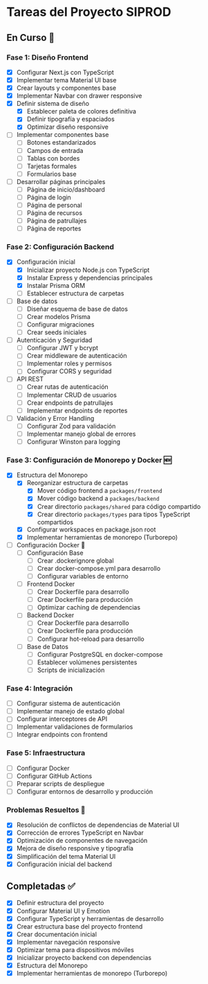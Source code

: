 # Tareas del Proyecto SIPROD

## En Curso 🔄

### Fase 1: Diseño Frontend
- [x] Configurar Next.js con TypeScript
- [x] Implementar tema Material UI base
- [x] Crear layouts y componentes base
- [x] Implementar Navbar con drawer responsive
- [x] Definir sistema de diseño
  - [x] Establecer paleta de colores definitiva
  - [x] Definir tipografía y espaciados
  - [x] Optimizar diseño responsive
- [ ] Implementar componentes base
  - [ ] Botones estandarizados
  - [ ] Campos de entrada
  - [ ] Tablas con bordes
  - [ ] Tarjetas formales
  - [ ] Formularios base
- [ ] Desarrollar páginas principales
  - [ ] Página de inicio/dashboard
  - [ ] Página de login
  - [ ] Página de personal
  - [ ] Página de recursos
  - [ ] Página de patrullajes
  - [ ] Página de reportes

### Fase 2: Configuración Backend
- [x] Configuración inicial
  - [x] Inicializar proyecto Node.js con TypeScript
  - [x] Instalar Express y dependencias principales
  - [x] Instalar Prisma ORM
  - [ ] Establecer estructura de carpetas
- [ ] Base de datos
  - [ ] Diseñar esquema de base de datos
  - [ ] Crear modelos Prisma
  - [ ] Configurar migraciones
  - [ ] Crear seeds iniciales
- [ ] Autenticación y Seguridad
  - [ ] Configurar JWT y bcrypt
  - [ ] Crear middleware de autenticación
  - [ ] Implementar roles y permisos
  - [ ] Configurar CORS y seguridad
- [ ] API REST
  - [ ] Crear rutas de autenticación
  - [ ] Implementar CRUD de usuarios
  - [ ] Crear endpoints de patrullajes
  - [ ] Implementar endpoints de reportes
- [ ] Validación y Error Handling
  - [ ] Configurar Zod para validación
  - [ ] Implementar manejo global de errores
  - [ ] Configurar Winston para logging

### Fase 3: Configuración de Monorepo y Docker 🆕
- [x] Estructura del Monorepo
  - [x] Reorganizar estructura de carpetas
    - [x] Mover código frontend a `packages/frontend`
    - [x] Mover código backend a `packages/backend`
    - [x] Crear directorio `packages/shared` para código compartido
    - [x] Crear directorio `packages/types` para tipos TypeScript compartidos
  - [x] Configurar workspaces en package.json root
  - [x] Implementar herramientas de monorepo (Turborepo)

- [ ] Configuración Docker 🔄
  - [ ] Configuración Base
    - [ ] Crear .dockerignore global
    - [ ] Crear docker-compose.yml para desarrollo
    - [ ] Configurar variables de entorno
  - [ ] Frontend Docker
    - [ ] Crear Dockerfile para desarrollo
    - [ ] Crear Dockerfile para producción
    - [ ] Optimizar caching de dependencias
  - [ ] Backend Docker
    - [ ] Crear Dockerfile para desarrollo
    - [ ] Crear Dockerfile para producción
    - [ ] Configurar hot-reload para desarrollo
  - [ ] Base de Datos
    - [ ] Configurar PostgreSQL en docker-compose
    - [ ] Establecer volúmenes persistentes
    - [ ] Scripts de inicialización

### Fase 4: Integración
- [ ] Configurar sistema de autenticación
- [ ] Implementar manejo de estado global
- [ ] Configurar interceptores de API
- [ ] Implementar validaciones de formularios
- [ ] Integrar endpoints con frontend

### Fase 5: Infraestructura
- [ ] Configurar Docker
- [ ] Configurar GitHub Actions
- [ ] Preparar scripts de despliegue
- [ ] Configurar entornos de desarrollo y producción

### Problemas Resueltos 🔧
- [x] Resolución de conflictos de dependencias de Material UI
- [x] Corrección de errores TypeScript en Navbar
- [x] Optimización de componentes de navegación
- [x] Mejora de diseño responsive y tipografía
- [x] Simplificación del tema Material UI
- [x] Configuración inicial del backend

## Completadas ✅
- [x] Definir estructura del proyecto
- [x] Configurar Material UI y Emotion
- [x] Configurar TypeScript y herramientas de desarrollo
- [x] Crear estructura base del proyecto frontend
- [x] Crear documentación inicial
- [x] Implementar navegación responsive
- [x] Optimizar tema para dispositivos móviles
- [x] Inicializar proyecto backend con dependencias
- [x] Estructura del Monorepo
- [x] Implementar herramientas de monorepo (Turborepo)
